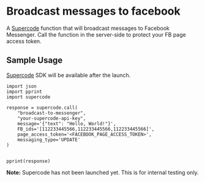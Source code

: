 # Broadcast messages to facebook

A [Supercode](http://gosupercode.com) function that will broadcast messages to Facebook Messenger. Call the function in the server-side to protect your FB page access token.

## Sample Usage

[Supercode](http://gosupercode.com) SDK will be available after the launch.

```
import json
import pprint
import supercode

response = supercode.call(
    "broadcast-to-messenger",
    "your-supercode-api-key",
    message='{"text": "Hello, World!"}',
    FB_ids='[112233445566,112233445566,112233445566]',
    page_access_token='<FACEBOOK_PAGE_ACCESS_TOKEN>',
    messaging_type='UPDATE'
)

    
pprint(response)
```

**Note:** Supercode has not been launched yet. This is for internal testing only.
